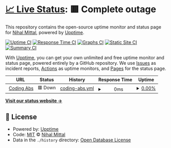 # [📈 Live Status](https://codingabs.com): <!--live status--> **🟥 Complete outage**

This repository contains the open-source uptime monitor and status page for [Nihal Mittal](https://www.linkedin.com/in/nihal-mittal-8a6230183/), powered by [Upptime](https://github.com/upptime/upptime).

[![Uptime CI](https://github.com/codescientist703/upptime/workflows/Uptime%20CI/badge.svg)](https://github.com/codescientist703/Test/actions?query=workflow%3A%22Uptime+CI%22)
[![Response Time CI](https://github.com/codescientist703/upptime/workflows/Response%20Time%20CI/badge.svg)](https://github.com/codescientist703/Test/actions?query=workflow%3A%22Response+Time+CI%22)
[![Graphs CI](https://github.com/codescientist703/upptime/workflows/Graphs%20CI/badge.svg)](https://github.com/codescientist703/Test/actions?query=workflow%3A%22Graphs+CI%22)
[![Static Site CI](https://github.com/codescientist703/upptime/workflows/Static%20Site%20CI/badge.svg)](https://github.com/codescientist703/Test/actions?query=workflow%3A%22Static+Site+CI%22)
[![Summary CI](https://github.com/codescientist703/upptime/workflows/Summary%20CI/badge.svg)](https://github.com/codescientist703/Test/actions?query=workflow%3A%22Summary+CI%22)

With [Upptime](https://upptime.js.org), you can get your own unlimited and free uptime monitor and status page, powered entirely by a GitHub repository. We use [Issues](https://github.com/codescientist703/upptime/issues) as incident reports, [Actions](https://github.com/codescientist703/upptime/actions) as uptime monitors, and [Pages](https://codingabs.com) for the status page.

<!--start: status pages-->
<!-- This summary is generated by Upptime (https://github.com/upptime/upptime) -->
<!-- Do not edit this manually, your changes will be overwritten -->
<!-- prettier-ignore -->
| URL | Status | History | Response Time | Uptime |
| --- | ------ | ------- | ------------- | ------ |
| <img alt="" src="https://icons.duckduckgo.com/ip3/codingabs.com.ico" height="13"> [Coding Abs](https://codingabs.com) | 🟥 Down | [coding-abs.yml](https://github.com/codescientist703/Test/commits/HEAD/history/coding-abs.yml) | <details><summary><img alt="Response time graph" src="./graphs/coding-abs/response-time-week.png" height="20"> 0ms</summary><br><a href="https://codescientist703.github.io/Test/history/coding-abs"><img alt="Response time 171" src="https://img.shields.io/endpoint?url=https%3A%2F%2Fraw.githubusercontent.com%2Fcodescientist703%2FTest%2FHEAD%2Fapi%2Fcoding-abs%2Fresponse-time.json"></a><br><a href="https://codescientist703.github.io/Test/history/coding-abs"><img alt="24-hour response time 0" src="https://img.shields.io/endpoint?url=https%3A%2F%2Fraw.githubusercontent.com%2Fcodescientist703%2FTest%2FHEAD%2Fapi%2Fcoding-abs%2Fresponse-time-day.json"></a><br><a href="https://codescientist703.github.io/Test/history/coding-abs"><img alt="7-day response time 0" src="https://img.shields.io/endpoint?url=https%3A%2F%2Fraw.githubusercontent.com%2Fcodescientist703%2FTest%2FHEAD%2Fapi%2Fcoding-abs%2Fresponse-time-week.json"></a><br><a href="https://codescientist703.github.io/Test/history/coding-abs"><img alt="30-day response time 0" src="https://img.shields.io/endpoint?url=https%3A%2F%2Fraw.githubusercontent.com%2Fcodescientist703%2FTest%2FHEAD%2Fapi%2Fcoding-abs%2Fresponse-time-month.json"></a><br><a href="https://codescientist703.github.io/Test/history/coding-abs"><img alt="1-year response time 0" src="https://img.shields.io/endpoint?url=https%3A%2F%2Fraw.githubusercontent.com%2Fcodescientist703%2FTest%2FHEAD%2Fapi%2Fcoding-abs%2Fresponse-time-year.json"></a></details> | <details><summary><a href="https://codescientist703.github.io/Test/history/coding-abs">0.00%</a></summary><a href="https://codescientist703.github.io/Test/history/coding-abs"><img alt="All-time uptime 36.09%" src="https://img.shields.io/endpoint?url=https%3A%2F%2Fraw.githubusercontent.com%2Fcodescientist703%2FTest%2FHEAD%2Fapi%2Fcoding-abs%2Fuptime.json"></a><br><a href="https://codescientist703.github.io/Test/history/coding-abs"><img alt="24-hour uptime 0.00%" src="https://img.shields.io/endpoint?url=https%3A%2F%2Fraw.githubusercontent.com%2Fcodescientist703%2FTest%2FHEAD%2Fapi%2Fcoding-abs%2Fuptime-day.json"></a><br><a href="https://codescientist703.github.io/Test/history/coding-abs"><img alt="7-day uptime 0.00%" src="https://img.shields.io/endpoint?url=https%3A%2F%2Fraw.githubusercontent.com%2Fcodescientist703%2FTest%2FHEAD%2Fapi%2Fcoding-abs%2Fuptime-week.json"></a><br><a href="https://codescientist703.github.io/Test/history/coding-abs"><img alt="30-day uptime 0.00%" src="https://img.shields.io/endpoint?url=https%3A%2F%2Fraw.githubusercontent.com%2Fcodescientist703%2FTest%2FHEAD%2Fapi%2Fcoding-abs%2Fuptime-month.json"></a><br><a href="https://codescientist703.github.io/Test/history/coding-abs"><img alt="1-year uptime 0.00%" src="https://img.shields.io/endpoint?url=https%3A%2F%2Fraw.githubusercontent.com%2Fcodescientist703%2FTest%2FHEAD%2Fapi%2Fcoding-abs%2Fuptime-year.json"></a></details>

<!--end: status pages-->

[**Visit our status website →**](https://codingabs.com)

## 📄 License

- Powered by: [Upptime](https://github.com/upptime/upptime)
- Code: [MIT](./LICENSE) © [Nihal Mittal](https://www.linkedin.com/in/nihal-mittal-8a6230183/)
- Data in the `./history` directory: [Open Database License](https://opendatacommons.org/licenses/odbl/1-0/)
